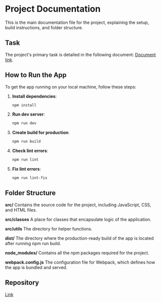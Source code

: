 # Project Documentation

This is the main documentation file for the project, explaining the setup, build instructions, and folder structure.

## Task

The project's primary task is detailed in the following document: [Document link](https://drive.google.com/file/d/1_RrWiBKjqTPDaF_FEmk9nZDCnFDVGxZG/view?usp=sharing).

## How to Run the App

To get the app running on your local machine, follow these steps:

1. **Install dependencies**:

   ```sh
   npm install
   ```

2. **Run dev server**:

   ```sh
   npm run dev
   ```

3. **Create build for production**:

   ```sh
   npm run build
   ```

4. **Check lint errors**:

   ```sh
   npm run lint
   ```

5. **Fix lint errors**:

   ```sh
   npm run lint-fix
   ```

## Folder Structure

**src/**
Contains the source code for the project, including JavaScript, CSS, and HTML files.

**src/classes**
A place for classes that encapsulate logic of the application.

**src/utils**
The directory for helper functions.

**dist/**
The directory where the production-ready build of the app is located after running npm run build.

**node_modules/**
Contains all the npm packages required for the project.

**webpack.config.js**
The configuration file for Webpack, which defines how the app is bundled and served.

## Repository

[Link](https://github.com/savelievamareena/calculator)

